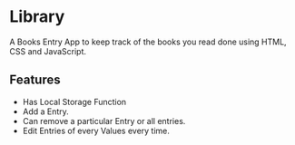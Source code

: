 # Library

A Books Entry App to keep track of the books you read done using HTML, CSS and JavaScript.

## Features
- Has Local Storage Function
- Add a Entry.
- Can remove a particular Entry or all entries.
- Edit Entries of every Values every time.
